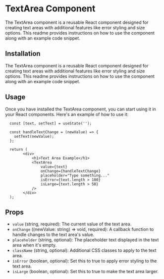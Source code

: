 # TextArea Component

The TextArea component is a reusable React component designed for creating text areas with additional features like error styling and size options. This readme provides instructions on how to use the component along with an example code snippet.

## Installation

The TextArea component is a reusable React component designed for creating text areas with additional features like error styling and size options. This readme provides instructions on how to use the component along with an example code snippet.

## Usage

Once you have installed the TextArea component, you can start using it in your React components. Here's an example of how to use it:

```
  const [text, setText] = useState('');

  const handleTextChange = (newValue) => {
    setText(newValue);
  };

  return (
        <div>
            <h1>Text Area Example</h1>
            <TextArea
                value={text}
                onChange={handleTextChange}
                placeholder="Type something..."
                isError={text.length > 100}
                isLarge={text.length > 50}
            />
        </div>
  );

```

## Props

-   `value` (string, required): The current value of the text area.
-   `onChange` ((newValue: string) => void, required): A callback function to handle changes to the text area's value.
-   `placeholder` (string, optional): The placeholder text displayed in the text area when it's empty.
-   `className` (string, optional): Additional CSS classes to apply to the text area.
-   `isError` (boolean, optional): Set this to true to apply error styling to the text area.
-   `isLarge` (boolean, optional): Set this to true to make the text area larger.
